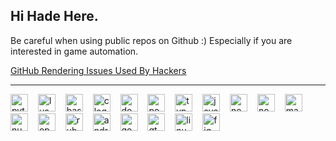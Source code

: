 ## Hi Hade Here.

Be careful when using public repos on Github :)
Especially if you are interested in game automation. 

[GitHub Rendering Issues Used By Hackers](https://github.com/community/community/discussions/151605) 

----

<div align="left">
  <img src="https://cdn.jsdelivr.net/gh/devicons/devicon/icons/python/python-original.svg" height="28" alt="python logo"  />
  <img width="8" />
  <img src="https://cdn.jsdelivr.net/gh/devicons/devicon/icons/lua/lua-original.svg" height="28" alt="lua logo"  />
  <img width="8" />
  <img src="https://cdn.jsdelivr.net/gh/devicons/devicon/icons/bash/bash-original.svg" height="28" alt="bash logo"  />
  <img width="8" />
  <img src="https://cdn.jsdelivr.net/gh/devicons/devicon/icons/c/c-original.svg" height="28" alt="c logo"  />
  <img width="8" />
  <img src="https://cdn.jsdelivr.net/gh/devicons/devicon/icons/docker/docker-original.svg" height="28" alt="docker logo"  />
  <img width="8" />
  <img src="https://cdn.jsdelivr.net/gh/devicons/devicon/icons/postgresql/postgresql-original.svg" height="28" alt="postgresql logo"  />
  <img width="8" />
  <img src="https://cdn.jsdelivr.net/gh/devicons/devicon/icons/typescript/typescript-original.svg" height="28" alt="typescript logo"  />
  <img width="8" />
  <img src="https://cdn.jsdelivr.net/gh/devicons/devicon/icons/javascript/javascript-original.svg" height="28" alt="javascript logo"  />
  <img width="8" />
  <img src="https://cdn.jsdelivr.net/gh/devicons/devicon/icons/nextjs/nextjs-original.svg" height="28" alt="nextjs logo"  />
  <img width="8" />
  <img src="https://cdn.jsdelivr.net/gh/devicons/devicon/icons/nodejs/nodejs-original.svg" height="28" alt="nodejs logo"  />
  <img width="8" />
  <img src="https://cdn.jsdelivr.net/gh/devicons/devicon/icons/markdown/markdown-original.svg" height="28" alt="markdown logo"  />
  <img width="8" />
  <img src="https://cdn.jsdelivr.net/gh/devicons/devicon/icons/numpy/numpy-original.svg" height="28" alt="numpy logo"  />
  <img width="8" />
  <img src="https://cdn.jsdelivr.net/gh/devicons/devicon/icons/opencv/opencv-original.svg" height="28" alt="opencv logo"  />
  <img width="8" />
  <img src="https://cdn.jsdelivr.net/gh/devicons/devicon/icons/ruby/ruby-original.svg" height="28" alt="ruby logo"  />
  <img width="8" />
  <img src="https://cdn.jsdelivr.net/gh/devicons/devicon/icons/android/android-original.svg" height="28" alt="android logo"  />
  <img width="8" />
  <img src="https://cdn.jsdelivr.net/gh/devicons/devicon/icons/google/google-original.svg" height="28" alt="google logo"  />
  <img width="8" />
  <img src="https://cdn.jsdelivr.net/gh/devicons/devicon/icons/qt/qt-original.svg" height="28" alt="qt logo"  />
  <img width="8" />
  <img src="https://cdn.jsdelivr.net/gh/devicons/devicon/icons/linux/linux-original.svg" height="28" alt="linux logo"  />
  <img width="8" />
  <img src="https://cdn.jsdelivr.net/gh/devicons/devicon/icons/figma/figma-original.svg" height="28" alt="figma logo"  />
</div>

###
